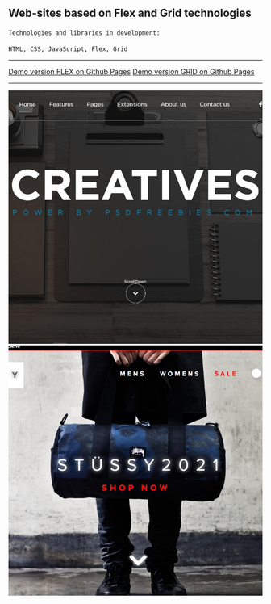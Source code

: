 ## Web-sites based on Flex and Grid technologies

```
Technologies and libraries in development:

HTML, CSS, JavaScript, Flex, Grid
```

***

[Demo version FLEX on Github Pages](https://nedug.github.io/HTML_CSS/FD1-155-21/Makets_flex/index.html)
[Demo version GRID on Github Pages](https://nedug.github.io/HTML_CSS/FD1-155-21/Makets_flex/grid.html)

***

![](https://github.com/nedug/cv-alexander-r/blob/main/src/common/img/flex.jpg?raw=true)
![](https://github.com/nedug/cv-alexander-r/blob/main/src/common/img/grid.jpg?raw=true)
